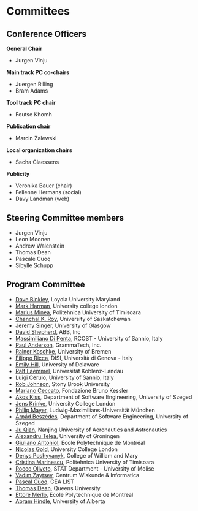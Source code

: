 # Committees

## Conference Officers

**General Chair**

- Jurgen Vinju

**Main track PC co-chairs** 

- Juergen Rilling 
- Bram Adams

**Tool track PC chair** 

- Foutse Khomh

**Publication chair**

- Marcin Zalewski
 
**Local organization chairs** 

- Sacha Claessens

**Publicity** 

- Veronika Bauer (chair)
- Felienne Hermans (social) 
- Davy Landman (web)

## Steering Committee members

- Jurgen Vinju
- Leon Moonen
- Andrew Walenstein
- Thomas Dean
- Pascale Cuoq
- Sibylle Schupp

## Program Committee 

 - [Dave Binkley](), Loyola University Maryland 
 - [Mark Harman](http://www.cs.ucl.ac.uk/staff/mharman), University college london 
 - [Marius Minea](http://www.cs.upt.ro/~marius), Politehnica University of Timisoara 
 - [Chanchal K. Roy](http://www.cs.usask.ca/~croy/), University of Saskatchewan 
 - [Jeremy Singer](http://www.dcs.gla.ac.uk/~jsinger), University of Glasgow 
 - [David Shepherd](), ABB, Inc 
 - [Massimiliano Di Penta](http://www.rcost.unisannio.it/mdipenta), RCOST - University of Sannio, Italy 
 - [Paul Anderson](), GrammaTech, Inc. 
 - [Rainer Koschke](http://www.informatik.uni-bremen.de/st), University of Bremen 
 - [Filippo Ricca](), DISI, Università di Genova - Italy 
 - [Emily Hill](http://netdrive.montclair.edu/~hillem/), University of Delaware 
 - [Ralf Laemmel](), Universität Koblenz-Landau 
 - [Luigi Cerulo](http://rcost.unisannio.it/cerulo), University of Sannio, Italy 
 - [Rob Johnson](http://www.cs.sunysb.edu/~rob/), Stony Brook University 
 - [Mariano Ceccato](http://selab.fbk.eu/ceccato/), Fondazione Bruno Kessler 
 - [Akos Kiss](), Department of Software Engineering, University of Szeged 
 - [Jens Krinke](http://www.cs.ucl.ac.uk/staff/j.krinke/), University College London 
 - [Philip Mayer](http://www.pst.ifi.lmu.de/), Ludwig-Maximilians-Universität München 
 - [Árpád Beszédes](http://www.inf.u-szeged.hu/~beszedes/), Department of Software Engineering, University of Szeged 
 - [Ju Qian](), Nanjing University of Aeronautics and Astronautics 
 - [Alexandru Telea](), University of Groningen 
 - [Giuliano Antoniol](http://web.soccerlab.polymtl.ca/~antoniol/), Ecole Polytechnique de Montréal 
 - [Nicolas Gold](), University College London 
 - [Denys Poshyvanyk](http://www.cs.wm.edu/~denys/), College of William and Mary 
 - [Cristina Marinescu](http://www.cs.upt.ro/~cristina/), Politehnica University of Timisoara 
 - [Rocco Oliveto](http://www.distat.unimol.it/people/oliveto), STAT Department - University of Molise 
 - [Vadim Zaytsev](http://grammarware.net), Centrum Wiskunde & Informatica 
 - [Pascal Cuoq](), CEA LIST 
 - [Thomas Dean](http://post.queensu.ca/~trd), Queens University 
 - [Ettore Merlo](), Ecole Polytechnique de Montreal 
 - [Abram Hindle](http://softwareprocess.es/), University of Alberta
